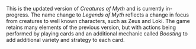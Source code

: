 This is the updated version of _Creatures of Myth_ and is currently in-progress. The name change to _Legends of Myth_ reflects a change in focus from creatures to well known characters, such as Zeus and Loki. The game retains many elements of the previous version, but with actions being performed by playing cards and an additional mechanic called _Boosting_ to add additional variety and strategy to each card.
